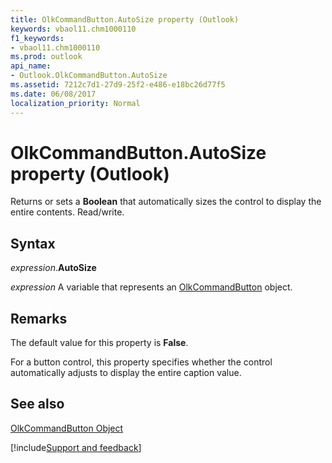 ```yaml
---
title: OlkCommandButton.AutoSize property (Outlook)
keywords: vbaol11.chm1000110
f1_keywords:
- vbaol11.chm1000110
ms.prod: outlook
api_name:
- Outlook.OlkCommandButton.AutoSize
ms.assetid: 7212c7d1-27d9-25f2-e486-e18bc26d77f5
ms.date: 06/08/2017
localization_priority: Normal
---
```



# OlkCommandButton.AutoSize property (Outlook)

Returns or sets a  **Boolean** that automatically sizes the control to display the entire contents. Read/write.


## Syntax

_expression_.**AutoSize**

_expression_ A variable that represents an [OlkCommandButton](Outlook.OlkCommandButton.md) object.


## Remarks

 The default value for this property is **False**.

For a button control, this property specifies whether the control automatically adjusts to display the entire caption value.


## See also


[OlkCommandButton Object](Outlook.OlkCommandButton.md)

[!include[Support and feedback](~/includes/feedback-boilerplate.md)]